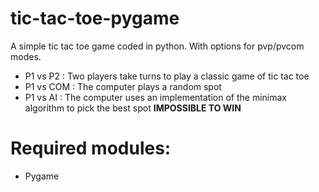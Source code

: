 # tic-tac-toe-pygame
A simple tic tac toe game coded in python. With options for pvp/pvcom modes.

- P1 vs P2  : Two players take turns to play a classic game of tic tac toe
- P1 vs COM : The computer plays a random spot
- P1 vs AI  : The computer uses an implementation of the minimax algorithm to pick the best spot **IMPOSSIBLE TO WIN**

# Required modules:
- Pygame
